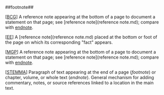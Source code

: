##footnote##

\[[BCG](SOURCES.md#BCG)\] A reference note appearing at the bottom of a page to document a statement on that page; see [reference note](reference note.md); compare with [endnote](endnote.md).

\[[EE](SOURCES.md#EE)\]  A [reference note](reference note.md) placed at the bottom or foot of the page on which its corresponding "fact" appears.

\[[MGP](SOURCES.md#MGP)\] A reference note appearing at the bottom of a page to document a statement on that page; see [reference note](reference note.md); compare with [endnote](endnote.md).

\[[STEMMA](SOURCES.md#STEMMA)\] Paragraph of text appearing at the end of a page (*footnote*) or chapter, volume, or whole text (*endnote*). General mechanism for adding commentary, notes, or source references linked to a location in the main text.

